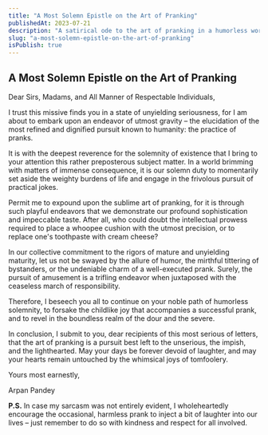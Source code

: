 ```yaml
---
title: "A Most Solemn Epistle on the Art of Pranking"
publishedAt: 2023-07-21
description: "A satirical ode to the art of pranking in a humorless world."
slug: "a-most-solemn-epistle-on-the-art-of-pranking"
isPublish: true
---
```


## A Most Solemn Epistle on the Art of Pranking

Dear Sirs, Madams, and All Manner of Respectable Individuals,

I trust this missive finds you in a state of unyielding seriousness, for I am about to embark upon an endeavor of utmost gravity – the elucidation of the most refined and dignified pursuit known to humanity: the practice of pranks.

It is with the deepest reverence for the solemnity of existence that I bring to your attention this rather preposterous subject matter. In a world brimming with matters of immense consequence, it is our solemn duty to momentarily set aside the weighty burdens of life and engage in the frivolous pursuit of practical jokes.

Permit me to expound upon the sublime art of pranking, for it is through such playful endeavors that we demonstrate our profound sophistication and impeccable taste. After all, who could doubt the intellectual prowess required to place a whoopee cushion with the utmost precision, or to replace one's toothpaste with cream cheese?

In our collective commitment to the rigors of mature and unyielding maturity, let us not be swayed by the allure of humor, the mirthful tittering of bystanders, or the undeniable charm of a well-executed prank. Surely, the pursuit of amusement is a trifling endeavor when juxtaposed with the ceaseless march of responsibility.

Therefore, I beseech you all to continue on your noble path of humorless solemnity, to forsake the childlike joy that accompanies a successful prank, and to revel in the boundless realm of the dour and the severe.

In conclusion, I submit to you, dear recipients of this most serious of letters, that the art of pranking is a pursuit best left to the unserious, the impish, and the lighthearted. May your days be forever devoid of laughter, and may your hearts remain untouched by the whimsical joys of tomfoolery.

Yours most earnestly,

Arpan Pandey

**P.S.** In case my sarcasm was not entirely evident, I wholeheartedly encourage the occasional, harmless prank to inject a bit of laughter into our lives – just remember to do so with kindness and respect for all involved.